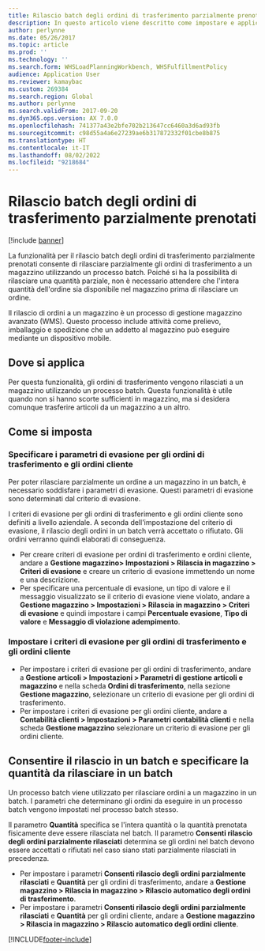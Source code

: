 ```yaml
---
title: Rilascio batch degli ordini di trasferimento parzialmente prenotati
description: In questo articolo viene descritto come impostare e applicare il rilascio batch degli ordini di trasferimento parzialmente prenotati da un dispositivo mobile.
author: perlynne
ms.date: 05/26/2017
ms.topic: article
ms.prod: ''
ms.technology: ''
ms.search.form: WHSLoadPlanningWorkbench, WHSFulfillmentPolicy
audience: Application User
ms.reviewer: kamaybac
ms.custom: 269384
ms.search.region: Global
ms.author: perlynne
ms.search.validFrom: 2017-09-20
ms.dyn365.ops.version: AX 7.0.0
ms.openlocfilehash: 741377a43e2bfe702b213647cc6460a3d6ad93fb
ms.sourcegitcommit: c98d55a4a6e27239ae6b317872332f01cbe8b875
ms.translationtype: HT
ms.contentlocale: it-IT
ms.lasthandoff: 08/02/2022
ms.locfileid: "9218684"
---
```

# <a name="batch-release-of-partially-reserved-transfer-orders"></a>Rilascio batch degli ordini di trasferimento parzialmente prenotati

[!include [banner](../includes/banner.md)]

La funzionalità per il rilascio batch degli ordini di trasferimento parzialmente prenotati consente di rilasciare parzialmente gli ordini di trasferimento a un magazzino utilizzando un processo batch.
Poiché si ha la possibilità di rilasciare una quantità parziale, non è necessario attendere che l'intera quantità dell'ordine sia disponibile nel magazzino prima di rilasciare un ordine.

Il rilascio di ordini a un magazzino è un processo di gestione magazzino avanzato (WMS). Questo processo include attività come prelievo, imballaggio e spedizione che un addetto al magazzino può eseguire mediante un dispositivo mobile.

## <a name="where-it-applies"></a>Dove si applica

Per questa funzionalità, gli ordini di trasferimento vengono rilasciati a un magazzino utilizzando un processo batch. Questa funzionalità è utile quando non si hanno scorte sufficienti in magazzino, ma si desidera comunque trasferire articoli da un magazzino a un altro.

## <a name="how-it-is-set-up"></a>Come si imposta

### <a name="specify-fulfillment-criteria-for-transfer-orders-and-sales-orders"></a>Specificare i parametri di evasione per gli ordini di trasferimento e gli ordini cliente

Per poter rilasciare parzialmente un ordine a un magazzino in un batch, è necessario soddisfare i parametri di evasione. Questi parametri di evasione sono determinati dal criterio di evasione.

I criteri di evasione per gli ordini di trasferimento e gli ordini cliente sono definiti a livello aziendale. A seconda dell'impostazione del criterio di evasione, il rilascio degli ordini in un batch verrà accettato o rifiutato. Gli ordini verranno quindi elaborati di conseguenza.

- Per creare criteri di evasione per ordini di trasferimento e ordini cliente, andare a **Gestione magazzino\> Impostazioni \> Rilascia in magazzino \> Criteri di evasione** e creare un criterio di evasione immettendo un nome e una descrizione.
- Per specificare una percentuale di evasione, un tipo di valore e il messaggio visualizzato se il criterio di evasione viene violato, andare a **Gestione magazzino \> Impostazioni \> Rilascia in magazzino \> Criteri di evasione** e quindi impostare i campi **Percentuale evasione**, **Tipo di valore** e **Messaggio di violazione adempimento**.

### <a name="set-the-fulfillment-policies-for-transfer-orders-and-sales-orders"></a>Impostare i criteri di evasione per gli ordini di trasferimento e gli ordini cliente

- Per impostare i criteri di evasione per gli ordini di trasferimento, andare a **Gestione articoli \> Impostazioni \> Parametri di gestione articoli e magazzino** e nella scheda **Ordini di trasferimento**, nella sezione **Gestione magazzino**, selezionare un criterio di evasione per gli ordini di trasferimento.
- Per impostare i criteri di evasione per gli ordini cliente, andare a **Contabilità clienti \> Impostazioni \> Parametri contabilità clienti** e nella scheda **Gestione magazzino** selezionare un criterio di evasione per gli ordini cliente.

## <a name="allow-release-in-a-batch-and-specify-the-quantity-that-should-be-released-in-a-batch"></a>Consentire il rilascio in un batch e specificare la quantità da rilasciare in un batch

Un processo batch viene utilizzato per rilasciare ordini a un magazzino in un batch. I parametri che determinano gli ordini da eseguire in un processo batch vengono impostati nel processo batch stesso.

Il parametro **Quantità** specifica se l'intera quantità o la quantità prenotata fisicamente deve essere rilasciata nel batch. Il parametro **Consenti rilascio degli ordini parzialmente rilasciati** determina se gli ordini nel batch devono essere accettati o rifiutati nel caso siano stati parzialmente rilasciati in precedenza.

- Per impostare i parametri **Consenti rilascio degli ordini parzialmente rilasciati** e **Quantità** per gli ordini di trasferimento, andare a **Gestione magazzino \> Rilascia in magazzino \> Rilascio automatico degli ordini di trasferimento**.
- Per impostare i parametri **Consenti rilascio degli ordini parzialmente rilasciati** e **Quantità** per gli ordini cliente, andare a **Gestione magazzino \> Rilascia in magazzino \> Rilascio automatico degli ordini cliente**.


[!INCLUDE[footer-include](../../includes/footer-banner.md)]
